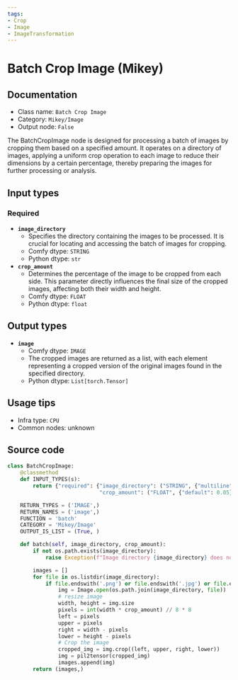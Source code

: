 ```yaml
---
tags:
- Crop
- Image
- ImageTransformation
---
```


# Batch Crop Image (Mikey)
## Documentation
- Class name: `Batch Crop Image`
- Category: `Mikey/Image`
- Output node: `False`

The BatchCropImage node is designed for processing a batch of images by cropping them based on a specified amount. It operates on a directory of images, applying a uniform crop operation to each image to reduce their dimensions by a certain percentage, thereby preparing the images for further processing or analysis.
## Input types
### Required
- **`image_directory`**
    - Specifies the directory containing the images to be processed. It is crucial for locating and accessing the batch of images for cropping.
    - Comfy dtype: `STRING`
    - Python dtype: `str`
- **`crop_amount`**
    - Determines the percentage of the image to be cropped from each side. This parameter directly influences the final size of the cropped images, affecting both their width and height.
    - Comfy dtype: `FLOAT`
    - Python dtype: `float`
## Output types
- **`image`**
    - Comfy dtype: `IMAGE`
    - The cropped images are returned as a list, with each element representing a cropped version of the original images found in the specified directory.
    - Python dtype: `List[torch.Tensor]`
## Usage tips
- Infra type: `CPU`
- Common nodes: unknown


## Source code
```python
class BatchCropImage:
    @classmethod
    def INPUT_TYPES(s):
        return {"required": {"image_directory": ("STRING", {"multiline": False, "placeholder": "Image Directory"}),
                             "crop_amount": ("FLOAT", {"default": 0.05})}}

    RETURN_TYPES = ('IMAGE',)
    RETURN_NAMES = ('image',)
    FUNCTION = 'batch'
    CATEGORY = 'Mikey/Image'
    OUTPUT_IS_LIST = (True, )

    def batch(self, image_directory, crop_amount):
        if not os.path.exists(image_directory):
            raise Exception(f"Image directory {image_directory} does not exist")

        images = []
        for file in os.listdir(image_directory):
            if file.endswith('.png') or file.endswith('.jpg') or file.endswith('.jpeg') or file.endswith('.webp') or file.endswith('.bmp') or file.endswith('.gif'):
                img = Image.open(os.path.join(image_directory, file))
                # resize image
                width, height = img.size
                pixels = int(width * crop_amount) // 8 * 8
                left = pixels
                upper = pixels
                right = width - pixels
                lower = height - pixels
                # Crop the image
                cropped_img = img.crop((left, upper, right, lower))
                img = pil2tensor(cropped_img)
                images.append(img)
        return (images,)

```
